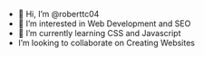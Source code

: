 - 👋 Hi, I’m @roberttc04
- 👀 I’m interested in Web Development and SEO
- 🌱 I’m currently learning CSS and Javascript
-  I’m looking to collaborate on Creating Websites

<!---
roberttc04/roberttc04 is a ✨ special ✨ repository because its `README.md` (this file) appears on your GitHub profile.
You can click the Preview link to take a look at your changes.
--->
